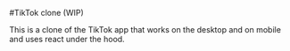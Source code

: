 #TikTok clone (WIP)

This is a clone of the TikTok app that works on the desktop and on mobile and uses react under the hood.
